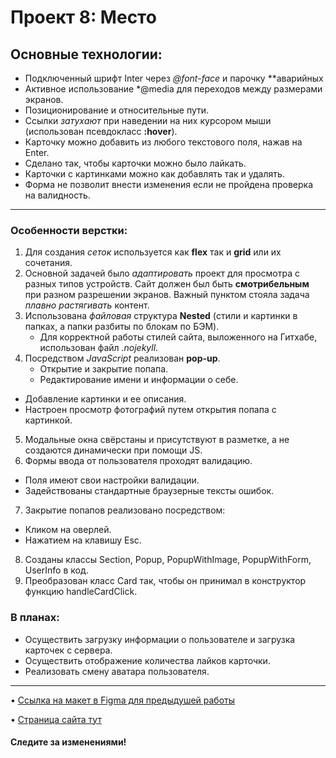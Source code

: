 # Проект 8: Место
## Основные технологии:
* Подключенный шрифт Inter через *@font-face* и парочку **аварийных
* Активное использование *@media для переходов между размерами экранов.
* Позиционирование и относительные пути.
 * Ссылки *затухают* при наведении на них курсором мыши (использован псевдокласс **:hover**).
* Карточку можно добавить из любого текстового поля, нажав на Enter.
* Сделано так, чтобы карточки можно было лайкать.
* Карточки с картинками можно как добавлять так и удалять.
* Форма не позволит внести изменения если не пройдена проверка на валидность.


------
### Особенности верстки:
1. Для создания *сеток* используется как **flex** так и **grid** или их сочетания.
2. Основной задачей было *адаптировать* проект для просмотра с разных типов устройств. Сайт должен был быть **смотрибельным** при разном разрешении экранов. Важный пунктом стояла задача *плавно растягивать* контент.
3. Использована *файловая* структура **Nested** (стили и картинки в папках, а папки разбиты по блокам по БЭМ).
	* Для корректной работы стилей сайта, выложенного на Гитхабе, использован файл *.nojekyll*.
4. Посредством *JavaScript* реализован **pop-up**.
	* Открытие и закрытие попапа.
	* Редактирование имени и информации о себе.
  * Добавление картинки и ее описания.
  * Настроен просмотр фотографий путем открытия попапа с картинкой.
5. Модальные окна свёрстаны и присутствуют в разметке, а не создаются динамически при помощи JS.
6. Формы ввода от пользователя проходят валидацию.
  * Поля имеют свои настройки валидации.
  * Задействованы стандартные браузерные тексты ошибок.
7. Закрытие попапов реализовано посредством:
  * Кликом на оверлей.
  * Нажатием на клавишу Esc.
8. Созданы классы Section, Popup, PopupWithImage, PopupWithForm, UserInfo в код.
9. Преобразован класс Card так, чтобы он принимал в конструктор функцию handleCardClick.


### В планах:
* Осуществить загрузку информации о пользователе и загрузка карточек с сервера.
* Осуществить отображение количества лайков карточки.
* Реализовать смену аватара пользователя.
------
•	[Ссылка на макет в Figma для предыдушей работы](https://www.figma.com/file/kRVLKwYG3d1HGLvh7JFWRT/JavaScript.-Sprint-6?node-id=1140%3A291)

•	[Страница сайта тут](https://abroksana.github.io/mesto/)

#### Следите за изменениями!
